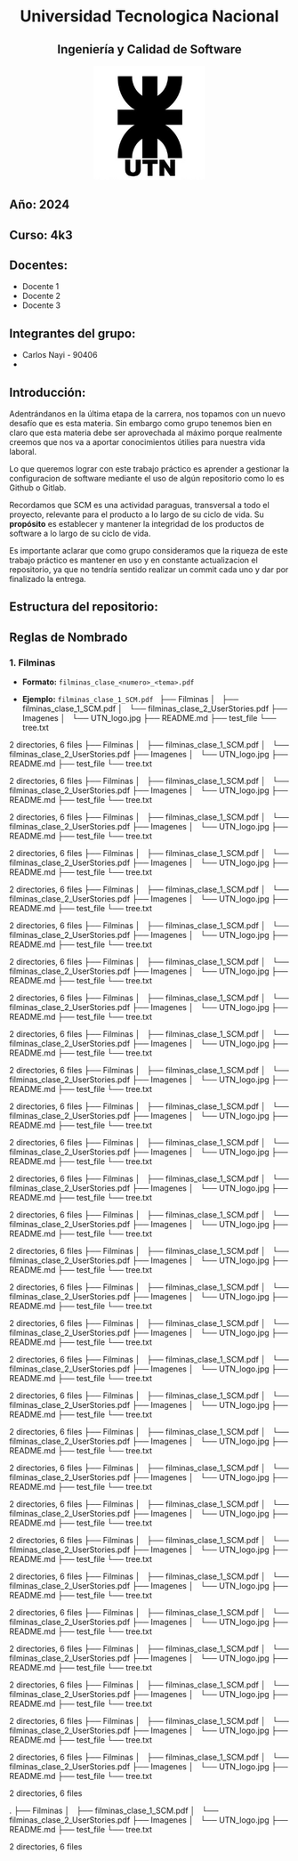 <div>
  <h1 align="center">Universidad Tecnologica Nacional</h1>
  <h2 align="center">Ingeniería y Calidad de Software</h2>
  <p align="center">
  <img src="./Imagenes/UTN_logo.jpg" alt="Logo del Proyecto" width="200">
  </p>

</div>

## Año: 2024
## Curso: 4k3
## Docentes: 

- Docente 1
- Docente 2
- Docente 3

## Integrantes del grupo: 

- Carlos Nayi - 90406
- 

## Introducción:

Adentrándanos en la última etapa de la carrera, nos topamos con un nuevo desafío que es esta materia. Sin embargo como grupo tenemos bien en claro que esta materia debe ser aprovechada al máximo porque realmente creemos que nos va a aportar conocimientos útilies para nuestra vida laboral.

Lo que queremos lograr con este trabajo práctico es aprender a gestionar la configuracion de software mediante el uso de algún repositorio como lo es Github o Gitlab.

Recordamos que SCM es una actividad paraguas, transversal a todo el proyecto, relevante para el producto a lo largo de su ciclo de vida. Su **propósito** es establecer y mantener la integridad de los productos de software a lo largo de su ciclo de vida.

Es importante aclarar que como grupo consideramos que la riqueza de este trabajo práctico es mantener en uso y en constante actualizacion el repositorio, ya que no tendría sentido realizar un commit cada uno y dar por finalizado la entrega.

## Estructura del repositorio:


## Reglas de Nombrado

### **1. Filminas**

- **Formato:** `filminas_clase_<numero>_<tema>.pdf `

- **Ejemplo:** `filminas_clase_1_SCM.pdf ` 
├── Filminas
│   ├── filminas_clase_1_SCM.pdf
│   └── filminas_clase_2_UserStories.pdf
├── Imagenes
│   └── UTN_logo.jpg
├── README.md
├── test_file
└── tree.txt

2 directories, 6 files
├── Filminas
│   ├── filminas_clase_1_SCM.pdf
│   └── filminas_clase_2_UserStories.pdf
├── Imagenes
│   └── UTN_logo.jpg
├── README.md
├── test_file
└── tree.txt

2 directories, 6 files
├── Filminas
│   ├── filminas_clase_1_SCM.pdf
│   └── filminas_clase_2_UserStories.pdf
├── Imagenes
│   └── UTN_logo.jpg
├── README.md
├── test_file
└── tree.txt

2 directories, 6 files
├── Filminas
│   ├── filminas_clase_1_SCM.pdf
│   └── filminas_clase_2_UserStories.pdf
├── Imagenes
│   └── UTN_logo.jpg
├── README.md
├── test_file
└── tree.txt

2 directories, 6 files
├── Filminas
│   ├── filminas_clase_1_SCM.pdf
│   └── filminas_clase_2_UserStories.pdf
├── Imagenes
│   └── UTN_logo.jpg
├── README.md
├── test_file
└── tree.txt

2 directories, 6 files
├── Filminas
│   ├── filminas_clase_1_SCM.pdf
│   └── filminas_clase_2_UserStories.pdf
├── Imagenes
│   └── UTN_logo.jpg
├── README.md
├── test_file
└── tree.txt

2 directories, 6 files
├── Filminas
│   ├── filminas_clase_1_SCM.pdf
│   └── filminas_clase_2_UserStories.pdf
├── Imagenes
│   └── UTN_logo.jpg
├── README.md
├── test_file
└── tree.txt

2 directories, 6 files
├── Filminas
│   ├── filminas_clase_1_SCM.pdf
│   └── filminas_clase_2_UserStories.pdf
├── Imagenes
│   └── UTN_logo.jpg
├── README.md
├── test_file
└── tree.txt

2 directories, 6 files
├── Filminas
│   ├── filminas_clase_1_SCM.pdf
│   └── filminas_clase_2_UserStories.pdf
├── Imagenes
│   └── UTN_logo.jpg
├── README.md
├── test_file
└── tree.txt

2 directories, 6 files
├── Filminas
│   ├── filminas_clase_1_SCM.pdf
│   └── filminas_clase_2_UserStories.pdf
├── Imagenes
│   └── UTN_logo.jpg
├── README.md
├── test_file
└── tree.txt

2 directories, 6 files
├── Filminas
│   ├── filminas_clase_1_SCM.pdf
│   └── filminas_clase_2_UserStories.pdf
├── Imagenes
│   └── UTN_logo.jpg
├── README.md
├── test_file
└── tree.txt

2 directories, 6 files
├── Filminas
│   ├── filminas_clase_1_SCM.pdf
│   └── filminas_clase_2_UserStories.pdf
├── Imagenes
│   └── UTN_logo.jpg
├── README.md
├── test_file
└── tree.txt

2 directories, 6 files
├── Filminas
│   ├── filminas_clase_1_SCM.pdf
│   └── filminas_clase_2_UserStories.pdf
├── Imagenes
│   └── UTN_logo.jpg
├── README.md
├── test_file
└── tree.txt

2 directories, 6 files
├── Filminas
│   ├── filminas_clase_1_SCM.pdf
│   └── filminas_clase_2_UserStories.pdf
├── Imagenes
│   └── UTN_logo.jpg
├── README.md
├── test_file
└── tree.txt

2 directories, 6 files
├── Filminas
│   ├── filminas_clase_1_SCM.pdf
│   └── filminas_clase_2_UserStories.pdf
├── Imagenes
│   └── UTN_logo.jpg
├── README.md
├── test_file
└── tree.txt

2 directories, 6 files
├── Filminas
│   ├── filminas_clase_1_SCM.pdf
│   └── filminas_clase_2_UserStories.pdf
├── Imagenes
│   └── UTN_logo.jpg
├── README.md
├── test_file
└── tree.txt

2 directories, 6 files
├── Filminas
│   ├── filminas_clase_1_SCM.pdf
│   └── filminas_clase_2_UserStories.pdf
├── Imagenes
│   └── UTN_logo.jpg
├── README.md
├── test_file
└── tree.txt

2 directories, 6 files
├── Filminas
│   ├── filminas_clase_1_SCM.pdf
│   └── filminas_clase_2_UserStories.pdf
├── Imagenes
│   └── UTN_logo.jpg
├── README.md
├── test_file
└── tree.txt

2 directories, 6 files
├── Filminas
│   ├── filminas_clase_1_SCM.pdf
│   └── filminas_clase_2_UserStories.pdf
├── Imagenes
│   └── UTN_logo.jpg
├── README.md
├── test_file
└── tree.txt

2 directories, 6 files
├── Filminas
│   ├── filminas_clase_1_SCM.pdf
│   └── filminas_clase_2_UserStories.pdf
├── Imagenes
│   └── UTN_logo.jpg
├── README.md
├── test_file
└── tree.txt

2 directories, 6 files
├── Filminas
│   ├── filminas_clase_1_SCM.pdf
│   └── filminas_clase_2_UserStories.pdf
├── Imagenes
│   └── UTN_logo.jpg
├── README.md
├── test_file
└── tree.txt

2 directories, 6 files
├── Filminas
│   ├── filminas_clase_1_SCM.pdf
│   └── filminas_clase_2_UserStories.pdf
├── Imagenes
│   └── UTN_logo.jpg
├── README.md
├── test_file
└── tree.txt

2 directories, 6 files
├── Filminas
│   ├── filminas_clase_1_SCM.pdf
│   └── filminas_clase_2_UserStories.pdf
├── Imagenes
│   └── UTN_logo.jpg
├── README.md
├── test_file
└── tree.txt

2 directories, 6 files
├── Filminas
│   ├── filminas_clase_1_SCM.pdf
│   └── filminas_clase_2_UserStories.pdf
├── Imagenes
│   └── UTN_logo.jpg
├── README.md
├── test_file
└── tree.txt

2 directories, 6 files
├── Filminas
│   ├── filminas_clase_1_SCM.pdf
│   └── filminas_clase_2_UserStories.pdf
├── Imagenes
│   └── UTN_logo.jpg
├── README.md
├── test_file
└── tree.txt

2 directories, 6 files
├── Filminas
│   ├── filminas_clase_1_SCM.pdf
│   └── filminas_clase_2_UserStories.pdf
├── Imagenes
│   └── UTN_logo.jpg
├── README.md
├── test_file
└── tree.txt

2 directories, 6 files
├── Filminas
│   ├── filminas_clase_1_SCM.pdf
│   └── filminas_clase_2_UserStories.pdf
├── Imagenes
│   └── UTN_logo.jpg
├── README.md
├── test_file
└── tree.txt

2 directories, 6 files
├── Filminas
│   ├── filminas_clase_1_SCM.pdf
│   └── filminas_clase_2_UserStories.pdf
├── Imagenes
│   └── UTN_logo.jpg
├── README.md
├── test_file
└── tree.txt

2 directories, 6 files
├── Filminas
│   ├── filminas_clase_1_SCM.pdf
│   └── filminas_clase_2_UserStories.pdf
├── Imagenes
│   └── UTN_logo.jpg
├── README.md
├── test_file
└── tree.txt

2 directories, 6 files
├── Filminas
│   ├── filminas_clase_1_SCM.pdf
│   └── filminas_clase_2_UserStories.pdf
├── Imagenes
│   └── UTN_logo.jpg
├── README.md
├── test_file
└── tree.txt

2 directories, 6 files
<!-- END TREE STRUCTURE -->
<!-- END TREE STRUCTURE -->
<!-- END TREE STRUCTURE -->
<!-- END TREE STRUCTURE -->
<!-- END TREE STRUCTURE -->
<!-- END TREE STRUCTURE -->
<!-- END TREE STRUCTURE -->
<!-- END TREE STRUCTURE -->
<!-- END TREE STRUCTURE -->
<!-- END TREE STRUCTURE -->
<!-- END TREE STRUCTURE -->
<!-- END TREE STRUCTURE -->
<!-- END TREE STRUCTURE -->
<!-- END TREE STRUCTURE -->
<!-- END TREE STRUCTURE -->
<!-- END TREE STRUCTURE -->
<!-- END TREE STRUCTURE -->
<!-- END TREE STRUCTURE -->
<!-- END TREE STRUCTURE -->
<!-- END TREE STRUCTURE -->
<!-- END TREE STRUCTURE -->
<!-- END TREE STRUCTURE -->
<!-- END TREE STRUCTURE -->
<!-- END TREE STRUCTURE -->
<!-- END TREE STRUCTURE -->
<!-- END TREE STRUCTURE -->
<!-- END TREE STRUCTURE -->
<!-- END TREE STRUCTURE -->
<!-- END TREE STRUCTURE -->
<!-- END TREE STRUCTURE -->
<!-- END TREE STRUCTURE -->
<!-- END TREE STRUCTURE -->
<!-- END TREE STRUCTURE -->
<!-- END TREE STRUCTURE -->
<!-- END TREE STRUCTURE -->
<!-- END TREE STRUCTURE -->
<!-- END TREE STRUCTURE -->
<!-- END TREE STRUCTURE -->
<!-- END TREE STRUCTURE -->
<!-- END TREE STRUCTURE -->
<!-- END TREE STRUCTURE -->
<!-- END TREE STRUCTURE -->
<!-- START TREE STRUCTURE -->
.
├── Filminas
│   ├── filminas_clase_1_SCM.pdf
│   └── filminas_clase_2_UserStories.pdf
├── Imagenes
│   └── UTN_logo.jpg
├── README.md
├── test_file
└── tree.txt

2 directories, 6 files
<!-- END TREE STRUCTURE -->
